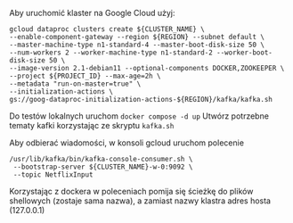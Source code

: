 Aby uruchomić klaster na Google Cloud użyj:
```shell
gcloud dataproc clusters create ${CLUSTER_NAME} \
--enable-component-gateway --region ${REGION} --subnet default \
--master-machine-type n1-standard-4 --master-boot-disk-size 50 \
--num-workers 2 --worker-machine-type n1-standard-2 --worker-boot-disk-size 50 \
--image-version 2.1-debian11 --optional-components DOCKER,ZOOKEEPER \
--project ${PROJECT_ID} --max-age=2h \
--metadata "run-on-master=true" \
--initialization-actions \
gs://goog-dataproc-initialization-actions-${REGION}/kafka/kafka.sh
```
Do testów lokalnych uruchom `docker compose -d up`
Utwórz potrzebne tematy kafki korzystając ze skryptu `kafka.sh`

Aby odbierać wiadomości, w konsoli gcloud uruchom polecenie
```shell
/usr/lib/kafka/bin/kafka-console-consumer.sh \
 --bootstrap-server ${CLUSTER_NAME}-w-0:9092 \
 --topic NetflixInput
```
Korzystając z dockera w poleceniach pomija się ścieżkę do plików shellowych (zostaje sama nazwa), a zamiast nazwy klastra adres hosta (127.0.0.1)
